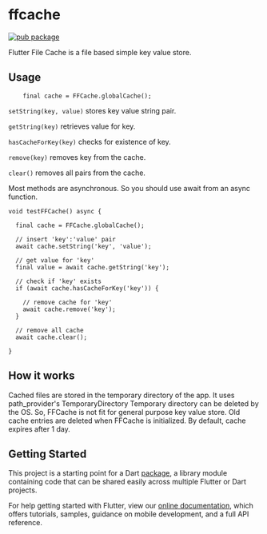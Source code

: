 # ffcache

[![pub package](https://img.shields.io/pub/v/ffcache.svg)](https://pub.dartlang.org/packages/ffcache)

Flutter File Cache is a file based simple key value store.




## Usage


```
    final cache = FFCache.globalCache();

```
`setString(key, value)` stores key value string pair.

`getString(key)` retrieves value for key.

`hasCacheForKey(key)` checks for existence of key.

`remove(key)` removes key from the cache.

`clear()` removes all pairs from the cache.


Most methods are asynchronous. So you should use await from an async function.

```
void testFFCache() async {

  final cache = FFCache.globalCache();

  // insert 'key':'value' pair
  await cache.setString('key', 'value');

  // get value for 'key'
  final value = await cache.getString('key');

  // check if 'key' exists
  if (await cache.hasCacheForKey('key')) {

    // remove cache for 'key'
    await cache.remove('key');
  }

  // remove all cache
  await cache.clear();

}

```

## How it works
Cached files are stored in the temporary directory of the app. It uses path_provider's TemporaryDirectory
Temporary directory can be deleted by the OS. So, FFCache is not fit for general purpose key value store.
Old cache entries are deleted when FFCache is initialized. By default, cache expires after 1 day.



## Getting Started

This project is a starting point for a Dart
[package](https://flutter.dev/developing-packages/),
a library module containing code that can be shared easily across
multiple Flutter or Dart projects.

For help getting started with Flutter, view our
[online documentation](https://flutter.dev/docs), which offers tutorials,
samples, guidance on mobile development, and a full API reference.

